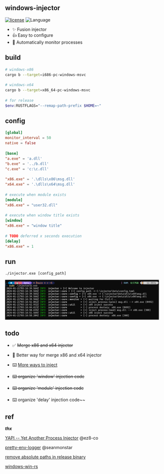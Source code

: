 ## windows-injector
[![license](https://img.shields.io/badge/license-MIT-yellow.svg?style=flat)](https://github.com/piz-ewing/injector/blob/main/LICENSE)
![Language](https://img.shields.io/badge/language-rust-brightgreen)

- ✨ Fusion injector
- 👍 Easy to configure
- 🚅 Automatically monitor processes

## build
```bash
# windows-x86
cargo b --target=i686-pc-windows-msvc

# windows-x64
cargo b --target=x86_64-pc-windows-msvc

# for release
$env:RUSTFLAGS="--remap-path-prefix $HOME=~"
```

## config
```toml
[global]
monitor_interval = 50
native = false

[base]
"a.exe" = 'a.dll'
"b.exe" = '../b.dll'
"c.exe" = 'c:\c.dll'

"x86.exe" = '.\dlls\x86\msg.dll'
"x64.exe" = '.\dlls\x64\msg.dll'

# execute when module exists
[module]
"x86.exe" = "user32.dll"

# execute when window title exists
[window]
"x86.exe" = "window title"

# TODO deferred x seconds execution
[delay]
"x86.exe" = 1

```
## run

```
./injector.exe [config_path]
```

![demo](./demo.png)

## todo
- ✅ ~~Merge x86 and x64 injector~~

- 📝 Better way for merge x86 and x64 injector

- ⌨️ [More ways to inject](https://github.com/HackerajOfficial/injectAllTheThings)

- ~~⌨️ organize 'window' injection code~~

- ~~⌨️ organize 'module' injection code~~

- ⌨️ organize 'delay' injection code~~

## ref

***thx***

[YAPI -- Yet Another Process Injector](https://github.com/ez8-co/yapi.git) @ez8-co

[pretty-env-logger](https://github.com/seanmonstar/pretty-env-logger.git) @seanmonstar

[remove absolute paths in release binary](https://users.rust-lang.org/t/how-to-remove-absolute-paths-in-release-binary/75969)

[windows-win-rs](https://github.com/DoumanAsh/windows-win-rs.git)

